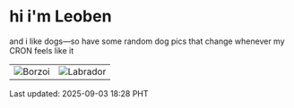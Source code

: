 # hi i'm Leoben

and i like dogs—so have some random dog pics that change whenever my CRON feels like it

|  |  |
|--------|----------|
| ![Borzoi](https://random-dog-vercel.vercel.app/api/random-borzoi?v=1756895287) | ![Labrador](https://random-dog-vercel.vercel.app/api/random-labrador?v=1756895287) |

Last updated: 2025-09-03 18:28 PHT
